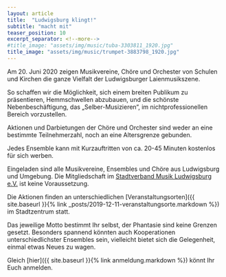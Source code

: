 ```yaml
---
layout: article
title:  "Ludwigsburg klingt!"
subtitle: "macht mit"
teaser_position: 10
excerpt_separator: <!--more-->
#title_image: "assets/img/music/tuba-3303811_1920.jpg"
title_image: "assets/img/music/trumpet-3883798_1920.jpg"
---
```

Am 20. Juni 2020 zeigen
Musikvereine, Chöre und Orchester von Schulen und Kirchen 
die ganze Vielfalt der Ludwigsburger Laienmusikszene.

So schaffen wir die Möglichkeit,
sich einem breiten Publikum zu präsentieren, Hemmschwellen abzubauen, und die
schönste Nebenbeschäftigung, das „Selber-Musizieren“, im nichtprofessionellen
Bereich vorzustellen. 

Aktionen und Darbietungen der Chöre und Orchester sind weder an
eine bestimmte Teilnehmerzahl, noch an eine Altersgrenze gebunden.

Jedes Ensemble kann mit Kurzauftritten von ca. 20-45 Minuten kostenlos für sich werben.
<!--more-->

Eingeladen sind alle Musikvereine, Ensembles und Chöre aus Ludwigsburg und Umgebung. Die
Mitgliedschaft im 
[Stadtverband Musik Ludwigsburg e.V.](https://www.svm-ludwigsburg.de/)
ist keine Voraussetzung.

Die Aktionen finden an unterschiedlichen 
[Veranstaltungsorten]({{ site.baseurl }}{% link _posts/2019-12-11-veranstaltungsorte.markdown %})
im Stadtzentrum statt. 

Das jeweilige Motto bestimmt Ihr
selbst, der Phantasie sind keine Grenzen gesetzt. 
Besonders spannend könnten auch Kooperationen unterschiedlichster Ensembles
sein, vielleicht bietet sich die Gelegenheit, einmal etwas Neues zu wagen.

Gleich 
[hier]({{ site.baseurl }}{% link anmeldung.markdown %})
könnt Ihr Euch anmelden.

